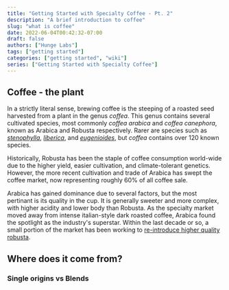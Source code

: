 ```yaml
---
title: "Getting Started with Specialty Coffee - Pt. 2"
description: "A brief introduction to coffee"
slug: "what is coffee"
date: 2022-06-04T00:42:32-07:00
draft: false
authors: ["Hunge Labs"]
tags: ["getting started"]
categories: ["getting started", "wiki"]
series: ["Getting Started with Specialty Coffee"]
---
```

## Coffee - the plant

In a strictly literal sense, brewing coffee is the steeping of a roasted seed harvested from a plant in the genus *coffea*.
This genus contains several cultivated species, most commonly *coffea arabica* and *coffea canephora*, known as Arabica and Robusta respectively.
Rarer are species such as [*stenophylla*](https://www.youtube.com/watch?v=iGL7LtgC_0I), [*liberica*](https://www.youtube.com/watch?v=u_yCroVNGgs), and [*eugenioides*](https://www.youtube.com/watch?v=Nl1udZphV3k), but *coffea* contains over 120 known species.

Historically, Robusta has been the staple of coffee consumption world-wide due to the higher yield, easier cultivation, and climate-tolerant genetics.
However, the more recent cultivation and trade of Arabica has swept the coffee market, now representing roughly 60% of all coffee sale.

Arabica has gained dominance due to several factors, but the most pertinant is its quality in the cup. It is generally sweeter and more complex, with higher acidity and lower body than Robusta.
As the specialty market moved away from intense italian-style dark roasted coffee, Arabica found the spotlight as the industry's superstar.
Within the last decade or so, a small portion of the market has been working to [re-introduce higher quality robusta](https://www.youtube.com/watch?v=_qiwccma8Hs).

## Where does it come from?

### Single origins vs Blends
